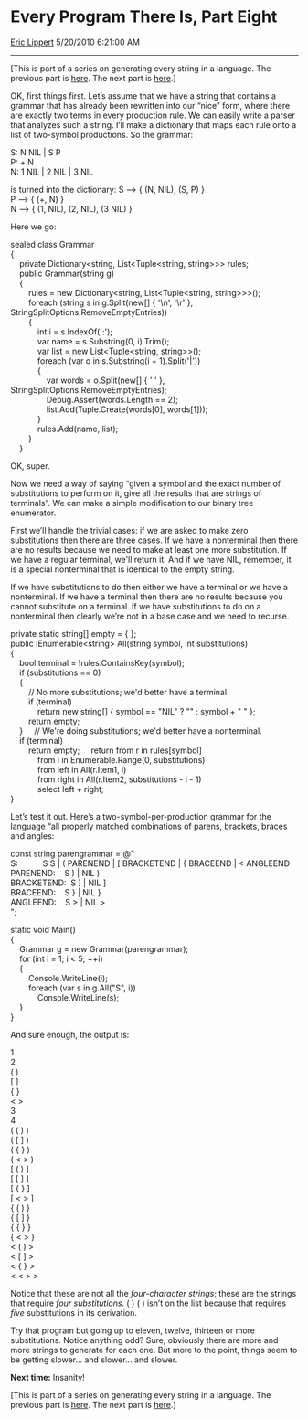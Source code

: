 # Every Program There Is, Part Eight

[Eric Lippert](https://social.msdn.microsoft.com/profile/Eric%20Lippert) 5/20/2010 6:21:00 AM

-----

\[This is part of a series on generating every string in a language. The previous part is [here](http://blogs.msdn.com/b/ericlippert/archive/2010/05/17/every-program-there-is-part-seven.aspx). The next part is [here](http://blogs.msdn.com/b/ericlippert/archive/2010/05/24/every-program-there-is-part-nine.aspx).\]

OK, first things first. Let’s assume that we have a string that contains a grammar that has already been rewritten into our “nice” form, where there are exactly two terms in every production rule. We can easily write a parser that analyzes such a string. I’ll make a dictionary that maps each rule onto a list of two-symbol productions. So the grammar:

S: N NIL | S P  
P: + N  
N: 1 NIL | 2 NIL | 3 NIL

is turned into the dictionary: S –\> { (N, NIL), (S, P) }  
P –\> { (+, N) }  
N –\> { (1, NIL), (2, NIL), (3 NIL) }

Here we go:

 

sealed class Grammar  
{  
    private Dictionary\<string, List\<Tuple\<string, string\>\>\> rules;  
    public Grammar(string g)  
    {  
        rules = new Dictionary\<string, List\<Tuple\<string, string\>\>\>();  
        foreach (string s in g.Split(new\[\] { '\\n', '\\r' }, StringSplitOptions.RemoveEmptyEntries))  
        {  
            int i = s.IndexOf(':');  
            var name = s.Substring(0, i).Trim();  
            var list = new List\<Tuple\<string, string\>\>();  
            foreach (var o in s.Substring(i + 1).Split('|'))  
            {  
                var words = o.Split(new\[\] { ' ' }, StringSplitOptions.RemoveEmptyEntries);  
                Debug.Assert(words.Length == 2);  
                list.Add(Tuple.Create(words\[0\], words\[1\]));  
            }  
            rules.Add(name, list);  
        }  
    }

OK, super.

Now we need a way of saying “given a symbol and the exact number of substitutions to perform on it, give all the results that are strings of terminals”. We can make a simple modification to our binary tree enumerator.

First we’ll handle the trivial cases: if we are asked to make zero substitutions then there are three cases. If we have a nonterminal then there are no results because we need to make at least one more substitution. If we have a regular terminal, we'll return it. And if we have NIL, remember, it is a special nonterminal that is identical to the empty string.

If we have substitutions to do then either we have a terminal or we have a nonterminal. If we have a terminal then there are no results because you cannot substitute on a terminal. If we have substitutions to do on a nonterminal then clearly we’re not in a base case and we need to recurse.

 

private static string\[\] empty = { };  
public IEnumerable\<string\> All(string symbol, int substitutions)  
{  
    bool terminal = \!rules.ContainsKey(symbol);  
    if (substitutions == 0)  
    {  
        // No more substitutions; we'd better have a terminal.  
        if (terminal)  
            return new string\[\] { symbol == "NIL" ? "" : symbol + " " };  
        return empty;  
    }     // We're doing substitutions; we'd better have a nonterminal.  
    if (terminal)  
        return empty;     return from r in rules\[symbol\]  
            from i in Enumerable.Range(0, substitutions)  
            from left in All(r.Item1, i)  
            from right in All(r.Item2, substitutions - i - 1)  
            select left + right;  
}

Let’s test it out. Here’s a two-symbol-per-production grammar for the language “all properly matched combinations of parens, brackets, braces and angles:

 

const string parengrammar = @"  
S:           S S | ( PARENEND | \[ BRACKETEND | { BRACEEND | \< ANGLEEND  
PARENEND:    S ) | NIL )  
BRACKETEND:  S \] | NIL \]  
BRACEEND:    S } | NIL }  
ANGLEEND:    S \> | NIL \>  
";

static void Main()  
{  
    Grammar g = new Grammar(parengrammar);  
    for (int i = 1; i \< 5; ++i)  
    {  
        Console.WriteLine(i);  
        foreach (var s in g.All("S", i))  
            Console.WriteLine(s);  
    }  
}

And sure enough, the output is:

 

1  
2  
( )  
\[ \]  
{ }  
\< \>  
3  
4  
( ( ) )  
( \[ \] )  
( { } )  
( \< \> )  
\[ ( ) \]  
\[ \[ \] \]  
\[ { } \]  
\[ \< \> \]  
{ ( ) }  
{ \[ \] }  
{ { } }  
{ \< \> }  
\< ( ) \>  
\< \[ \] \>  
\< { } \>  
\< \< \> \>

Notice that these are not all the *four-character strings*; these are the strings that require *four substitutions*. ( ) ( ) isn’t on the list because that requires *five* substitutions in its derivation.

Try that program but going up to eleven, twelve, thirteen or more substitutions. Notice anything odd? Sure, obviously there are more and more strings to generate for each one. But more to the point, things seem to be getting slower… and slower… and slower.

**Next time:** Insanity\!

\[This is part of a series on generating every string in a language. The previous part is [here](http://blogs.msdn.com/b/ericlippert/archive/2010/05/17/every-program-there-is-part-seven.aspx). The next part is [here](http://blogs.msdn.com/b/ericlippert/archive/2010/05/24/every-program-there-is-part-nine.aspx).\]

